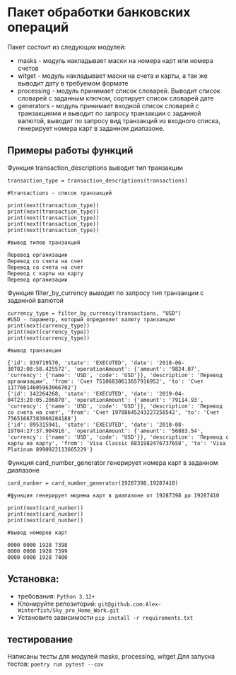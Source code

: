 # Пакет обработки банковских операций
Пакет состоит из следующих модулей:
- masks - модуль накладывает маски на номера карт или номера счетов
- witget - модуль накладывает маски на счета и карты, а так же выводит дату в требуемом формате
- processing - модуль принимает список словарей. Выводит список словарей с заданным ключом, сортирует список словарей дате
- generators - модуль принимает входной список словарей с транзакциями и выводит по запросу транзакции с заданной валютой, выводит по запросу вид транзакций из входного списка, генерирует номера карт в заданном диапазоне.
## Примеры работы функций
Функция transaction_descriptions выводит тип транзакции
```
transaction_type = transaction_descriptions(transactions)

#transactions - список транзакций

print(next(transaction_type))
print(next(transaction_type))
print(next(transaction_type))
print(next(transaction_type))
print(next(transaction_type))

#вывод типов транзакций 

Перевод организации
Перевод со счета на счет
Перевод со счета на счет
Перевод с карты на карту
Перевод организации
```
Функция filter_by_currency выводит по запросу тип транзакции с заданной валютой
```
currency_type = filter_by_currency(transactions, "USD")
#USD - параметр, который определяет валюту транзакции
print(next(currency_type))
print(next(currency_type))
print(next(currency_type))

#вывод транзакции

{'id': 939719570, 'state': 'EXECUTED', 'date': '2018-06-30T02:08:58.425572', 'operationAmount': {'amount': '9824.07', 'currency': {'name': 'USD', 'code': 'USD'}}, 'description': 'Перевод организации', 'from': 'Счет 75106830613657916952', 'to': 'Счет 11776614605963066702'}
{'id': 142264268, 'state': 'EXECUTED', 'date': '2019-04-04T23:20:05.206878', 'operationAmount': {'amount': '79114.93', 'currency': {'name': 'USD', 'code': 'USD'}}, 'description': 'Перевод со счета на счет', 'from': 'Счет 19708645243227258542', 'to': 'Счет 75651667383060284188'}
{'id': 895315941, 'state': 'EXECUTED', 'date': '2018-08-19T04:27:37.904916', 'operationAmount': {'amount': '56883.54', 'currency': {'name': 'USD', 'code': 'USD'}}, 'description': 'Перевод с карты на карту', 'from': 'Visa Classic 6831982476737658', 'to': 'Visa Platinum 8990922113665229'}

```
Функция card_number_generator генерирует номера карт в заданном диапазоне
```
card_nunber = card_number_generator(19287398,19287410)

#функция генерирует морема карт в диапазоне от 19287398 до 19287410

print(next(card_nunber))
print(next(card_nunber))
print(next(card_nunber))

#вывод номеров карт

0000 0000 1928 7398
0000 0000 1928 7399
0000 0000 1928 7400
```
## Установка:
- требования:
```Python 3.12+```
- Клонируйте репозиторий:
```git@github.com:Alex-Winterfish/Sky_pro_Home_Work.git```
- Установите зависимости
```pip install -r requirements.txt```

## тестирование
Написаны тесты для модулей masks, processing, witget
Для запуска тестов:
```poetry run pytest --cov```